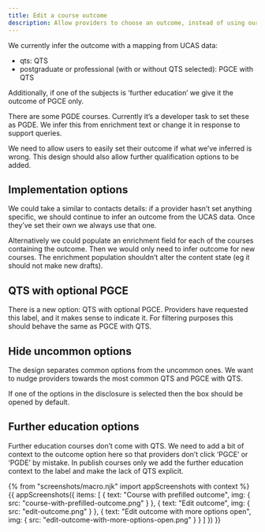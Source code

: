 ```yaml
---
title: Edit a course outcome
description: Allow providers to choose an outcome, instead of using our inferred one.
---
```

We currently infer the outcome with a mapping from UCAS data:

*   qts: QTS
*   postgraduate or professional (with or without QTS selected): PGCE with QTS

Additionally, if one of the subjects is ‘further education’ we give it the outcome of PGCE only.

There are some PGDE courses. Currently it’s a developer task to set these as PGDE. We infer this from enrichment text or change it in response to support queries.

We need to allow users to easily set their outcome if what we’ve inferred is wrong. This design should also allow further qualification options to be added.

## Implementation options

We could take a similar to contacts details: if a provider hasn’t set anything specific, we should continue to infer an outcome from the UCAS data. Once they’ve set their own we always use that one.

Alternatively we could populate an enrichment field for each of the courses containing the outcome. Then we would only need to infer outcome for new courses. The enrichment population shouldn’t alter the content state (eg it should not make new drafts).

## QTS with optional PGCE

There is a new option: QTS with optional PGCE. Providers have requested this label, and it makes sense to indicate it. For filtering purposes this should behave the same as PGCE with QTS.

## Hide uncommon options

The design separates common options from the uncommon ones. We want to nudge providers towards the most common QTS and PGCE with QTS.

If one of the options in the disclosure is selected then the box should be opened by default.

## Further education options

Further education courses don’t come with QTS. We need to add a bit of context to the outcome option here so that providers don’t click ‘PGCE’ or ‘PGDE’ by mistake. In publish courses only we add the further education context to the label and make the lack of QTS explicit.

{% from "screenshots/macro.njk" import appScreenshots with context %}
{{ appScreenshots({
  items: [
    {
      text: "Course with prefilled outcome",
      img: { src: "course-with-prefilled-outcome.png" }
    },
    {
      text: "Edit outcome",
      img: { src: "edit-outcome.png" }
    },
    {
      text: "Edit outcome with more options open",
      img: { src: "edit-outcome-with-more-options-open.png" }
    }
  ]
}) }}

